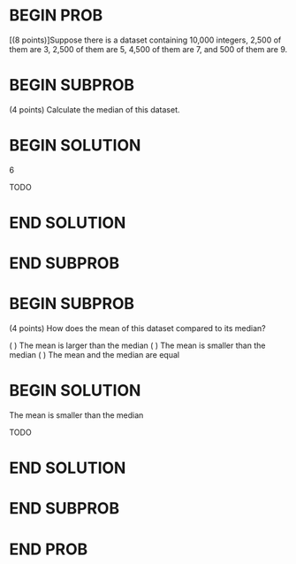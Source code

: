 # BEGIN PROB

\[(8 points)\]Suppose there is a dataset containing 10,000 integers,
2,500 of them are 3, 2,500 of them are 5, 4,500 of them are 7, and 500
of them are 9.

# BEGIN SUBPROB

(4 points) Calculate the median of this dataset.

# BEGIN SOLUTION

$6$

TODO

# END SOLUTION

# END SUBPROB

# BEGIN SUBPROB

(4 points) How does the mean of this dataset compared to its median?

( ) The mean is larger than the median
( ) The mean is smaller than the median
( ) The mean and the median are equal

# BEGIN SOLUTION

The mean is smaller than the median

TODO

# END SOLUTION

# END SUBPROB

# END PROB